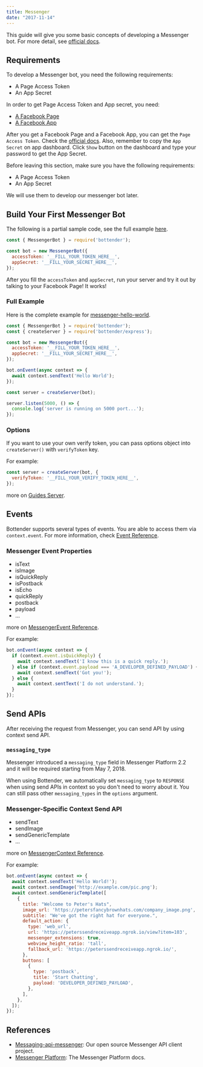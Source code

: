 ```yaml
---
title: Messenger
date: "2017-11-14"
---
```


This guide will give you some basic concepts of developing a Messenger bot. For more detail, see [official docs](https://developers.facebook.com/docs/messenger-platform).

## Requirements

To develop a Messenger bot, you need the following requirements:

- A Page Access Token
- An App Secret

In order to get Page Access Token and App secret, you need:

- [A Facebook Page](https://www.facebook.com/pages/create/)
- [A Facebook App](https://developers.facebook.com/)

After you get a Facebook Page and a Facebook App, you can get the `Page Access Token`. Check the [official docs](https://developers.facebook.com/docs/messenger-platform/getting-started/app-setup).
Also, remember to copy the `App Secret` on app dashboard. Click `Show` button on the dashboard and type your password to get the App Secret.

Before leaving this section, make sure you have the following requirements:

- A Page Access Token
- An App Secret

We will use them to develop our messenger bot later.

## Build Your First Messenger Bot

The following is a partial sample code, see the full example [here](https://github.com/Yoctol/bottender/tree/master/examples/messenger-hello-world).

```js
const { MessengerBot } = require('bottender');

const bot = new MessengerBot({
  accessToken: '__FILL_YOUR_TOKEN_HERE__',
  appSecret: '__FILL_YOUR_SECRET_HERE__',
});
```

After you fill the `accessToken` and `appSecret`, run your server and try it out by talking to your Facebook Page! It works!

### Full Example

Here is the complete example for [messenger-hello-world](https://github.com/Yoctol/bottender/tree/master/examples/messenger-hello-world).

```js
const { MessengerBot } = require('bottender');
const { createServer } = require('bottender/express');

const bot = new MessengerBot({
  accessToken: '__FILL_YOUR_TOKEN_HERE__',
  appSecret: '__FILL_YOUR_SECRET_HERE__',
});

bot.onEvent(async context => {
  await context.sendText('Hello World');
});

const server = createServer(bot);

server.listen(5000, () => {
  console.log('server is running on 5000 port...');
});
```

### Options

If you want to use your own verify token, you can pass options object into `createServer()` with `verifyToken` key.

For example:

```js
const server = createServer(bot, {
  verifyToken: '__FILL_YOUR_VERIFY_TOKEN_HERE__',
});
```

more on [Guides Server](./Guides-Server#options).

## Events

Bottender supports several types of events. You are able to access them via `context.event`.
For more information, check [Event Reference](./APIReference-Event).

### Messenger Event Properties

- isText
- isImage
- isQuickReply
- isPostback
- isEcho
- quickReply
- postback
- payload
- ...

more on [MessengerEvent Reference](./APIReference-MessengerEvent).

For example:

```js
bot.onEvent(async context => {
  if (context.event.isQuickReply) {
    await context.sendText('I know this is a quick reply.');
  } else if (context.event.payload === 'A_DEVELOPER_DEFINED_PAYLOAD') {
    await context.sendText('Got you!');
  } else {
    await context.sentText('I do not understand.');
  }
});
```

## Send APIs

After receiving the request from Messenger, you can send API by using context send API.

### `messaging_type`

Messenger introduced a `messaging_type` field in Messenger Platform 2.2 and it will be required starting from May 7, 2018.

When using Bottender, we automatically set `messaging_type` to `RESPONSE` when using send APIs in context so you don't need to worry about it. You can still pass other `messaging_types` in the `options` argument.

### Messenger-Specific Context Send API

- sendText
- sendImage
- sendGenericTemplate
- ...

more on [MessengerContext Reference](./APIReference-MessengerContext).

For example:

```js
bot.onEvent(async context => {
  await context.sendText('Hello World!');
  await context.sendImage('http://example.com/pic.png');
  await context.sendGenericTemplate([
    {
      title: "Welcome to Peter's Hats",
      image_url: 'https://petersfancybrownhats.com/company_image.png',
      subtitle: "We've got the right hat for everyone.",
      default_action: {
        type: 'web_url',
        url: 'https://peterssendreceiveapp.ngrok.io/view?item=103',
        messenger_extensions: true,
        webview_height_ratio: 'tall',
        fallback_url: 'https://peterssendreceiveapp.ngrok.io/',
      },
      buttons: [
        {
          type: 'postback',
          title: 'Start Chatting',
          payload: 'DEVELOPER_DEFINED_PAYLOAD',
        },
      ],
    },
  ]);
});
```

## References

- [Messaging-api-messenger](https://github.com/Yoctol/messaging-apis/tree/master/packages/messaging-api-messenger): Our open source Messenger API client project.
- [Messenger Platform](https://developers.facebook.com/docs/messenger-platform): The Messenger Platform docs.
